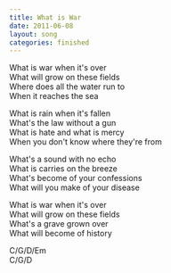 ```yaml
---
title: What is War
date: 2011-06-08
layout: song
categories: finished
---
```

What is war when it's over  
What will grow on these fields  
Where does all the water run to  
When it reaches the sea

What is rain when it's fallen  
What's the law without a gun  
What is hate and what is mercy  
When you don't know where they're from

What's a sound with no echo  
What is carries on the breeze  
What's become of your confessions  
What will you make of your disease

What is war when it's over  
What will grow on these fields  
What's a grave grown over  
What will become of history

<div class="chords">
  C/G/D/Em<br/>
  C/G/D
</div>
